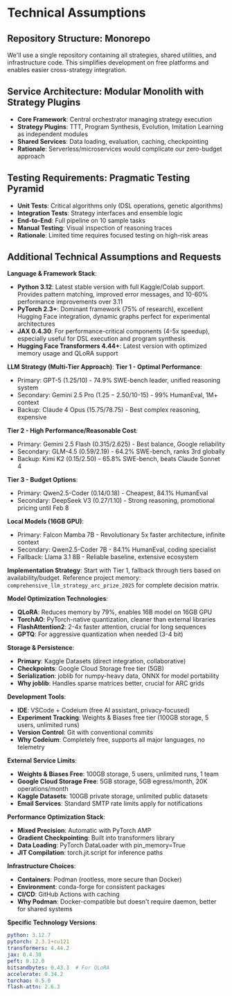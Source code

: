 # Technical Assumptions

## Repository Structure: Monorepo
We'll use a single repository containing all strategies, shared utilities, and infrastructure code. This simplifies development on free platforms and enables easier cross-strategy integration.

## Service Architecture: Modular Monolith with Strategy Plugins
- **Core Framework**: Central orchestrator managing strategy execution
- **Strategy Plugins**: TTT, Program Synthesis, Evolution, Imitation Learning as independent modules
- **Shared Services**: Data loading, evaluation, caching, checkpointing
- **Rationale**: Serverless/microservices would complicate our zero-budget approach

## Testing Requirements: Pragmatic Testing Pyramid
- **Unit Tests**: Critical algorithms only (DSL operations, genetic algorithms)
- **Integration Tests**: Strategy interfaces and ensemble logic
- **End-to-End**: Full pipeline on 10 sample tasks
- **Manual Testing**: Visual inspection of reasoning traces
- **Rationale**: Limited time requires focused testing on high-risk areas

## Additional Technical Assumptions and Requests

**Language & Framework Stack**:
- **Python 3.12**: Latest stable version with full Kaggle/Colab support. Provides pattern matching, improved error messages, and 10-60% performance improvements over 3.11
- **PyTorch 2.3+**: Dominant framework (75% of research), excellent Hugging Face integration, dynamic graphs perfect for experimental architectures
- **JAX 0.4.30**: For performance-critical components (4-5x speedup), especially useful for DSL execution and program synthesis
- **Hugging Face Transformers 4.44+**: Latest version with optimized memory usage and QLoRA support

**LLM Strategy (Multi-Tier Approach)**:
**Tier 1 - Optimal Performance**:
- Primary: GPT-5 ($1.25/$10) - 74.9% SWE-bench leader, unified reasoning system
- Secondary: Gemini 2.5 Pro ($1.25-2.50/$10-15) - 99% HumanEval, 1M+ context
- Backup: Claude 4 Opus ($15.75/$78.75) - Best complex reasoning, expensive

**Tier 2 - High Performance/Reasonable Cost**:  
- Primary: Gemini 2.5 Flash ($0.315/$2.625) - Best balance, Google reliability
- Secondary: GLM-4.5 ($0.59/$2.19) - 64.2% SWE-bench, ranks 3rd globally
- Backup: Kimi K2 ($0.15/$2.50) - 65.8% SWE-bench, beats Claude Sonnet 4

**Tier 3 - Budget Options**:
- Primary: Qwen2.5-Coder ($0.14/$0.18) - Cheapest, 84.1% HumanEval
- Secondary: DeepSeek V3 ($0.27/$1.10) - Strong reasoning, promotional pricing until Feb 8

**Local Models (16GB GPU)**:
- Primary: Falcon Mamba 7B - Revolutionary 5x faster architecture, infinite context
- Secondary: Qwen2.5-Coder 7B - 84.1% HumanEval, coding specialist
- Fallback: Llama 3.1 8B - Reliable baseline, extensive ecosystem

**Implementation Strategy**: Start with Tier 1, fallback through tiers based on availability/budget. Reference project memory: `comprehensive_llm_strategy_arc_prize_2025` for complete decision matrix.

**Model Optimization Technologies**:
- **QLoRA**: Reduces memory by 79%, enables 16B model on 16GB GPU
- **TorchAO**: PyTorch-native quantization, cleaner than external libraries
- **FlashAttention2**: 2-4x faster attention, crucial for long sequences
- **GPTQ**: For aggressive quantization when needed (3-4 bit)

**Storage & Persistence**:
- **Primary**: Kaggle Datasets (direct integration, collaborative)
- **Checkpoints**: Google Cloud Storage free tier (5GB)
- **Serialization**: joblib for numpy-heavy data, ONNX for model portability
- **Why joblib**: Handles sparse matrices better, crucial for ARC grids

**Development Tools**:
- **IDE**: VSCode + Codeium (free AI assistant, privacy-focused)
- **Experiment Tracking**: Weights & Biases free tier (100GB storage, 5 users, unlimited runs)
- **Version Control**: Git with conventional commits
- **Why Codeium**: Completely free, supports all major languages, no telemetry

**External Service Limits**:
- **Weights & Biases Free**: 100GB storage, 5 users, unlimited runs, 1 team
- **Google Cloud Storage Free**: 5GB storage, 5GB egress/month, 20K operations/month
- **Kaggle Datasets**: 100GB private storage, unlimited public datasets
- **Email Services**: Standard SMTP rate limits apply for notifications

**Performance Optimization Stack**:
- **Mixed Precision**: Automatic with PyTorch AMP
- **Gradient Checkpointing**: Built into transformers library
- **Data Loading**: PyTorch DataLoader with pin_memory=True
- **JIT Compilation**: torch.jit.script for inference paths

**Infrastructure Choices**:
- **Containers**: Podman (rootless, more secure than Docker)
- **Environment**: conda-forge for consistent packages
- **CI/CD**: GitHub Actions with caching
- **Why Podman**: Docker-compatible but doesn't require daemon, better for shared systems

**Specific Technology Versions**:
```yaml
python: 3.12.7
pytorch: 2.3.1+cu121
transformers: 4.44.2
jax: 0.4.30
peft: 0.12.0
bitsandbytes: 0.43.3  # For QLoRA
accelerate: 0.34.2
torchao: 0.5.0
flash-attn: 2.6.3
```
